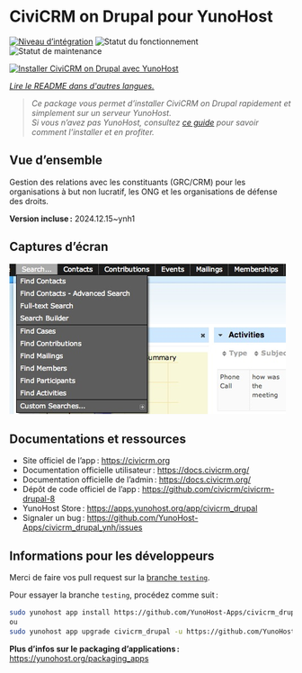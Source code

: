 <!--
Nota bene : ce README est automatiquement généré par <https://github.com/YunoHost/apps/tree/master/tools/readme_generator>
Il NE doit PAS être modifié à la main.
-->

# CiviCRM on Drupal pour YunoHost

[![Niveau d’intégration](https://apps.yunohost.org/badge/integration/civicrm_drupal)](https://ci-apps.yunohost.org/ci/apps/civicrm_drupal/)
![Statut du fonctionnement](https://apps.yunohost.org/badge/state/civicrm_drupal)
![Statut de maintenance](https://apps.yunohost.org/badge/maintained/civicrm_drupal)

[![Installer CiviCRM on Drupal avec YunoHost](https://install-app.yunohost.org/install-with-yunohost.svg)](https://install-app.yunohost.org/?app=civicrm_drupal)

*[Lire le README dans d'autres langues.](./ALL_README.md)*

> *Ce package vous permet d’installer CiviCRM on Drupal rapidement et simplement sur un serveur YunoHost.*  
> *Si vous n’avez pas YunoHost, consultez [ce guide](https://yunohost.org/install) pour savoir comment l’installer et en profiter.*

## Vue d’ensemble

Gestion des relations avec les constituants (GRC/CRM) pour les organisations à but non lucratif, les ONG et les organisations de défense des droits.

**Version incluse :** 2024.12.15~ynh1

## Captures d’écran

![Capture d’écran de CiviCRM on Drupal](./doc/screenshots/screenshot.png)

## Documentations et ressources

- Site officiel de l’app : <https://civicrm.org>
- Documentation officielle utilisateur : <https://docs.civicrm.org/>
- Documentation officielle de l’admin : <https://docs.civicrm.org/>
- Dépôt de code officiel de l’app : <https://github.com/civicrm/civicrm-drupal-8>
- YunoHost Store : <https://apps.yunohost.org/app/civicrm_drupal>
- Signaler un bug : <https://github.com/YunoHost-Apps/civicrm_drupal_ynh/issues>

## Informations pour les développeurs

Merci de faire vos pull request sur la [branche `testing`](https://github.com/YunoHost-Apps/civicrm_drupal_ynh/tree/testing).

Pour essayer la branche `testing`, procédez comme suit :

```bash
sudo yunohost app install https://github.com/YunoHost-Apps/civicrm_drupal_ynh/tree/testing --debug
ou
sudo yunohost app upgrade civicrm_drupal -u https://github.com/YunoHost-Apps/civicrm_drupal_ynh/tree/testing --debug
```

**Plus d’infos sur le packaging d’applications :** <https://yunohost.org/packaging_apps>
